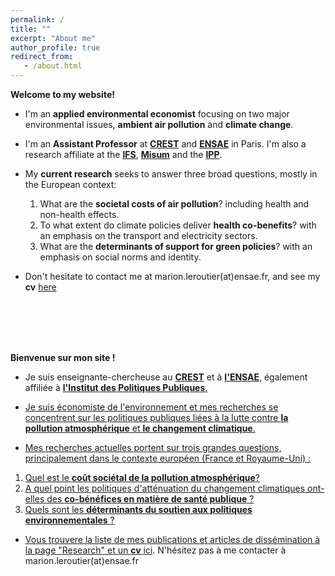 ```yaml
---
permalink: /
title: ""
excerpt: "About me"
author_profile: true
redirect_from: 
   - /about.html
---
```


__Welcome to my website!__


* I'm an __applied environmental economist__ focusing on two major environmental issues, __ambient air pollution__ and __climate change__.

* I'm an __Assistant Professor__ at <a href="https://crest.science/about-2/">__CREST__</a> and <a href="https://www.ensae.fr/en">__ENSAE__</a> in Paris.  I'm also a research affiliate at the <a href="https://ifs.org.uk/">__IFS__</a>, <a href="https://www.hhs.se/misum">__Misum__</a> and the <a href="https://www.ipp.eu/en/">__IPP__</a>.

* My __current research__ seeks to answer three broad questions, mostly in the European context:  
  1. What are the __societal costs of air pollution__? including health and non-health effects.  
  2. To what extent do climate policies deliver __health co-benefits__? with an emphasis on the transport and electricity sectors.
  3. What are the __determinants of support for green policies__? with an emphasis on social norms and identity.
 
* Don't hesitate to contact me at marion.leroutier(at)ensae.fr, and see my __cv__ [here](http://marionleroutier.github.io/files/Leroutier_cv_EN.pdf)

<br><br><br><br>




__Bienvenue sur mon site !__


* Je suis enseignante-chercheuse au <a href="https://crest.science/about-2/">__CREST__</a> et à <a href="https://www.ensae.fr/en">__l'ENSAE__</a>, également affiliée à <a href="https://www.ipp.eu">__l'Institut des Politiques Publiques__.
  
* Je suis économiste de l'environnement et mes recherches se concentrent sur les politiques publiques liées à la lutte contre __la pollution atmosphérique__ et __le changement climatique__.

*  Mes recherches actuelles portent sur trois grandes questions, principalement dans le contexte européen (France et Royaume-Uni) :  
  1. Quel est le __coût sociétal de la pollution atmosphérique__?   
  2. A quel point les politiques d'atténuation du changement climatiques ont-elles des __co-bénéfices en matière de santé publique__ ?
  3. Quels sont les __déterminants du soutien aux politiques environnementales__ ?
   
* Vous trouvere la liste de mes publications et articles de dissémination à la page "Research" et un __cv__ [ici](http://marionleroutier.github.io/files/Leroutier_cv_EN.pdf). N'hésitez pas à me contacter à marion.leroutier(at)ensae.fr  


  

